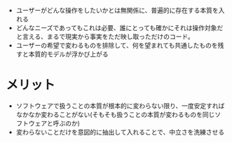 - ユーザーがどんな操作をしたいかとは無関係に、普遍的に存在する本質を入れる
- どんなニーズであってもこれは必要、誰にとっても確かにそれは操作対象だと言える、まるで現実から事実をただ映し取っただけのコード。
- ユーザーの希望で変わるものを排除して、何を望まれても共通したものを残すと本質的モデルが浮かび上がる


# メリット
- ソフトウェアで扱うことの本質が根本的に変わらない限り、一度安定すればなかなか変わることがない(そもそも扱うことの本質が変わるものを同じソフトウェアと呼ぶのか)
- 変わらないことだけを意図的に抽出して入れることで、中立さを洗練させる